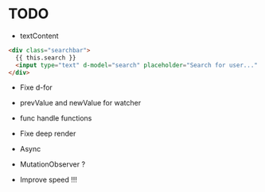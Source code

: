 # TODO

- textContent

```html
<div class="searchbar">
  {{ this.search }}
  <input type="text" d-model="search" placeholder="Search for user..." />
</div>
```

- Fixe d-for
- prevValue and newValue for watcher
- func handle functions
- Fixe deep render

- Async
- MutationObserver ?
- Improve speed !!!
